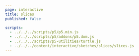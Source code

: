 ```yaml
---
page: interactive
title: slices
published: false

scripts:
  - ../../../scripts/p5/p5.min.js
  - ../../../scripts/p5/addons/p5.dom.js
  - ../../../scripts/p5-utilities/turtle.js
  - ../../../content/interactive/sketches/slices/slices.js
---
```


<div id="sketch" class="pl-5">
  <div id="slices-holder">
  </div>
</div>

